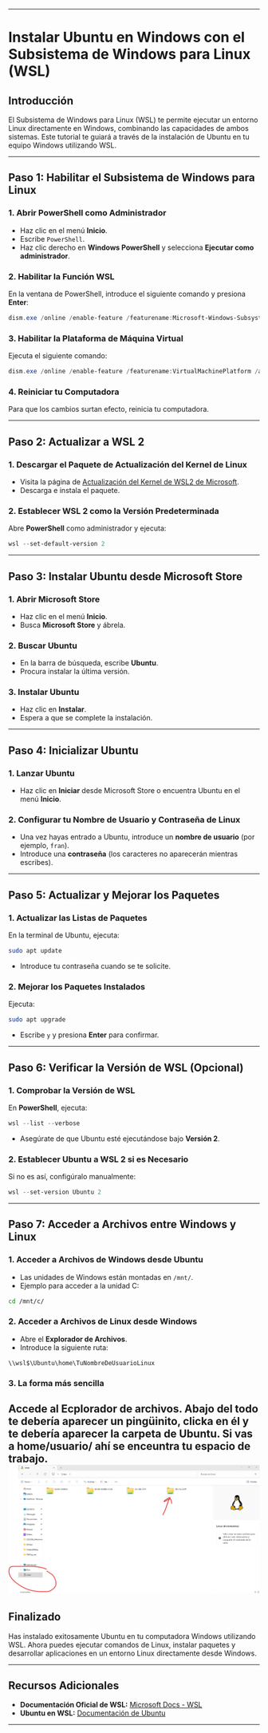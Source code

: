 
---

# **Instalar Ubuntu en Windows con el Subsistema de Windows para Linux (WSL)**

## **Introducción**

El Subsistema de Windows para Linux (WSL) te permite ejecutar un entorno Linux directamente en Windows, combinando las capacidades de ambos sistemas. Este tutorial te guiará a través de la instalación de Ubuntu en tu equipo Windows utilizando WSL.

---

## **Paso 1: Habilitar el Subsistema de Windows para Linux**

### **1. Abrir PowerShell como Administrador**

- Haz clic en el menú **Inicio**.
- Escribe `PowerShell`.
- Haz clic derecho en **Windows PowerShell** y selecciona **Ejecutar como administrador**.

### **2. Habilitar la Función WSL**

En la ventana de PowerShell, introduce el siguiente comando y presiona **Enter**:

````powershell
dism.exe /online /enable-feature /featurename:Microsoft-Windows-Subsystem-Linux /all /norestart
````

### **3. Habilitar la Plataforma de Máquina Virtual**

Ejecuta el siguiente comando:

````powershell
dism.exe /online /enable-feature /featurename:VirtualMachinePlatform /all /norestart
````

### **4. Reiniciar tu Computadora**

Para que los cambios surtan efecto, reinicia tu computadora.

---

## **Paso 2: Actualizar a WSL 2**

### **1. Descargar el Paquete de Actualización del Kernel de Linux**

- Visita la página de [Actualización del Kernel de WSL2 de Microsoft](https://wslstorestorage.blob.core.windows.net/wslblob/wsl_update_x64.msi).
- Descarga e instala el paquete.

### **2. Establecer WSL 2 como la Versión Predeterminada**

Abre **PowerShell** como administrador y ejecuta:

````powershell
wsl --set-default-version 2
````

---

## **Paso 3: Instalar Ubuntu desde Microsoft Store**

### **1. Abrir Microsoft Store**

- Haz clic en el menú **Inicio**.
- Busca **Microsoft Store** y ábrela.

### **2. Buscar Ubuntu**

- En la barra de búsqueda, escribe **Ubuntu**.
- Procura instalar la última versión.

### **3. Instalar Ubuntu**

- Haz clic en **Instalar**.
- Espera a que se complete la instalación.

---

## **Paso 4: Inicializar Ubuntu**

### **1. Lanzar Ubuntu**

- Haz clic en **Iniciar** desde Microsoft Store o encuentra Ubuntu en el menú **Inicio**.

### **2. Configurar tu Nombre de Usuario y Contraseña de Linux**

- Una vez hayas entrado a Ubuntu, introduce un **nombre de usuario** (por ejemplo, `fran`).
- Introduce una **contraseña** (los caracteres no aparecerán mientras escribes).

---

## **Paso 5: Actualizar y Mejorar los Paquetes**

### **1. Actualizar las Listas de Paquetes**

En la terminal de Ubuntu, ejecuta:

````bash
sudo apt update
````

- Introduce tu contraseña cuando se te solicite.

### **2. Mejorar los Paquetes Instalados**

Ejecuta:

````bash
sudo apt upgrade
````

- Escribe `y` y presiona **Enter** para confirmar.

---

## **Paso 6: Verificar la Versión de WSL (Opcional)**

### **1. Comprobar la Versión de WSL**

En **PowerShell**, ejecuta:

````powershell
wsl --list --verbose
````

- Asegúrate de que Ubuntu esté ejecutándose bajo **Versión 2**.

### **2. Establecer Ubuntu a WSL 2 si es Necesario**

Si no es así, configúralo manualmente:

````powershell
wsl --set-version Ubuntu 2
````

---

## **Paso 7: Acceder a Archivos entre Windows y Linux**

### **1. Acceder a Archivos de Windows desde Ubuntu**

- Las unidades de Windows están montadas en `/mnt/`.
- Ejemplo para acceder a la unidad C:

````bash
cd /mnt/c/
````

### **2. Acceder a Archivos de Linux desde Windows**

- Abre el **Explorador de Archivos**.
- Introduce la siguiente ruta:

````plaintext
\\wsl$\Ubuntu\home\TuNombreDeUsuarioLinux
````
### **3. La forma más sencilla**
Accede al Ecplorador de archivos. Abajo del todo te debería aparecer un pingüinito, clicka en él y te debería aparecer la carpeta de Ubuntu. Si vas a home/usuario/ ahí se enceuntra tu espacio de trabajo.
![Captura de l explorador de archivos](Imagenes/ubuntu1.png)
---

## **Finalizado**

Has instalado exitosamente Ubuntu en tu computadora Windows utilizando WSL. Ahora puedes ejecutar comandos de Linux, instalar paquetes y desarrollar aplicaciones en un entorno Linux directamente desde Windows.

---

## **Recursos Adicionales**

- **Documentación Oficial de WSL:** [Microsoft Docs - WSL](https://docs.microsoft.com/es-es/windows/wsl/)
- **Ubuntu en WSL:** [Documentación de Ubuntu](https://ubuntu.com/wsl)

---

